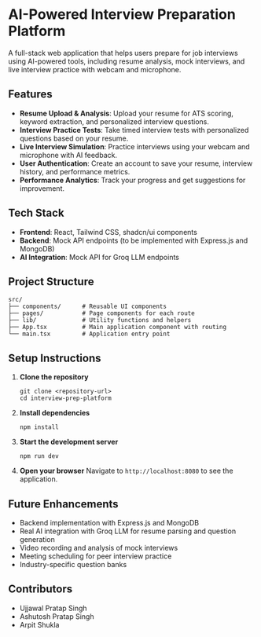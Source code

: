
# AI-Powered Interview Preparation Platform

A full-stack web application that helps users prepare for job interviews using AI-powered tools, including resume analysis, mock interviews, and live interview practice with webcam and microphone.

## Features

- **Resume Upload & Analysis**: Upload your resume for ATS scoring, keyword extraction, and personalized interview questions.
- **Interview Practice Tests**: Take timed interview tests with personalized questions based on your resume.
- **Live Interview Simulation**: Practice interviews using your webcam and microphone with AI feedback.
- **User Authentication**: Create an account to save your resume, interview history, and performance metrics.
- **Performance Analytics**: Track your progress and get suggestions for improvement.

## Tech Stack

- **Frontend**: React, Tailwind CSS, shadcn/ui components
- **Backend**: Mock API endpoints (to be implemented with Express.js and MongoDB)
- **AI Integration**: Mock API for Groq LLM endpoints

## Project Structure

```
src/
├── components/      # Reusable UI components
├── pages/           # Page components for each route
├── lib/             # Utility functions and helpers
├── App.tsx          # Main application component with routing
└── main.tsx         # Application entry point
```

## Setup Instructions

1. **Clone the repository**
   ```
   git clone <repository-url>
   cd interview-prep-platform
   ```

2. **Install dependencies**
   ```
   npm install
   ```

3. **Start the development server**
   ```
   npm run dev
   ```

4. **Open your browser**
   Navigate to `http://localhost:8080` to see the application.

## Future Enhancements

- Backend implementation with Express.js and MongoDB
- Real AI integration with Groq LLM for resume parsing and question generation
- Video recording and analysis of mock interviews
- Meeting scheduling for peer interview practice
- Industry-specific question banks


## Contributors

- Ujjawal Pratap Singh
- Ashutosh Pratap Singh
- Arpit Shukla
